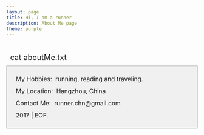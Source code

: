 ```yaml
---
layout: page
title: Hi, I am a runner
description: About Me page
theme: purple
---
```

<br>
<p style="margin:10px;font-size:20px;">cat aboutMe.txt</p>
<div style="background-color:rgba(0,0,0,0.05); border: 1px solid #aaaaaa;padding:12px; ">
    <p style="margin:12px;font-size:16px;">My Hobbies: &nbsp;running, reading and traveling.</p>
    <p style="margin:12px;font-size:16px;">My Location: &nbsp;Hangzhou, China</p>
    <p style="margin:12px;font-size:16px;">Contact Me: &nbsp;runner.chn@gmail.com</p>
    <p style="margin:12px;font-size:16px;">2017 | EOF.</p>
</div>
<br>
<br>